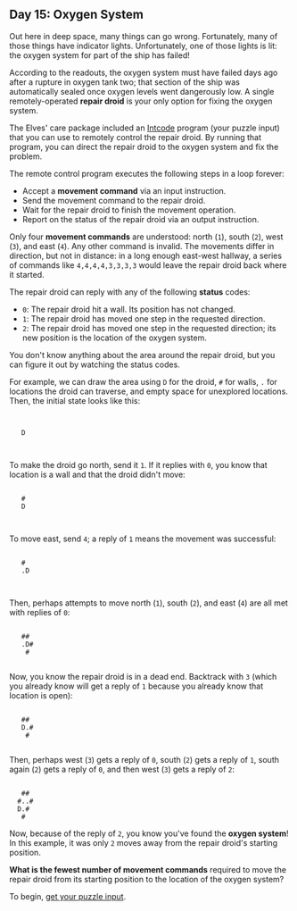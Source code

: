 ## Day 15: Oxygen System
Out here in deep space, many things can go wrong.
Fortunately, many of those things have indicator lights.
Unfortunately, one of those lights is lit: the oxygen system for part of the ship has failed!

According to the readouts, the oxygen system must have failed days ago after a rupture in oxygen tank two;
that section of the ship was automatically sealed once oxygen levels went dangerously low.
A single remotely-operated **repair droid** is your only option for fixing the oxygen system.

The Elves' care package included an [Intcode][1] program (your puzzle input)
that you can use to remotely control the repair droid.
By running that program, you can direct the repair droid to the oxygen system and fix the problem.

The remote control program executes the following steps in a loop forever:
* Accept a **movement command** via an input instruction.
* Send the movement command to the repair droid.
* Wait for the repair droid to finish the movement operation.
* Report on the status of the repair droid via an output instruction.

Only four **movement commands** are understood: north (`1`), south (`2`), west (`3`), and east (`4`).
Any other command is invalid.
The movements differ in direction, but not in distance: in a long enough east-west hallway,
a series of commands like `4,4,4,4,3,3,3,3` would leave the repair droid back where it started.

The repair droid can reply with any of the following **status** codes:
* `0`: The repair droid hit a wall. Its position has not changed.
* `1`: The repair droid has moved one step in the requested direction.
* `2`: The repair droid has moved one step in the requested direction;
   its new position is the location of the oxygen system.

You don't know anything about the area around the repair droid, but you can figure it out by watching the status codes.

For example, we can draw the area using
`D` for the droid,
`#` for walls,
`.` for locations the droid can traverse,
and empty space for unexplored locations.
Then, the initial state looks like this:
```
      
      
   D  
      
      
```

To make the droid go north, send it `1`.
If it replies with `0`, you know that location is a wall and that the droid didn't move:
```
      
   #  
   D  
      
      
```

To move east, send `4`; a reply of `1` means the movement was successful:
```
      
   #  
   .D 
      
      
```

Then, perhaps attempts to move north (`1`), south (`2`), and east (`4`) are all met with replies of `0`:
```
      
   ## 
   .D#
    # 
      
```

Now, you know the repair droid is in a dead end.
Backtrack with `3` (which you already know will get a reply of `1` because you already know that location is open):
```
      
   ## 
   D.#
    # 
      
```

Then, perhaps west (`3`) gets a reply of `0`, south (`2`) gets a reply of `1`, south again (`2`) gets a reply of `0`,
and then west (`3`) gets a reply of `2`:
```
      
   ## 
  #..#
  D.# 
   #  
```

Now, because of the reply of `2`, you know you've found the **oxygen system**!
In this example, it was only `2` moves away from the repair droid's starting position.

**What is the fewest number of movement commands** required
to move the repair droid from its starting position to the location of the oxygen system?

To begin, [get your puzzle input][2].


[1]: https://adventofcode.com/2019/day/9 "Day 9 - Advent of Code 2019"
[2]: https://adventofcode.com/2019/day/15/input